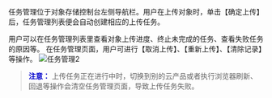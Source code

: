 任务管理位于对象存储控制台左侧导航栏。用户在上传对象时，单击【确定上传】后，任务管理列表便会自动创建相应的上传任务。

用户可以在任务管理列表里查看对象上传进度、终止未完成的任务、查看失败任务的原因等。
在任务管理页面，用户可进行【取消上传】、【重新上传】、【清除记录】等操作。
![任务管理2](http://imgcache.tce.fsphere.cn/static/mc.qcloudimg.com/static/img/7b019fa2b5b257360ee1f68b3689e396/image.png)

> <font color="#0000cc">**注意：** </font>
上传任务正在进行中时，切换到别的云产品或者执行浏览器刷新、回退等操作会清空任务管理页面，导致上传任务失败。
